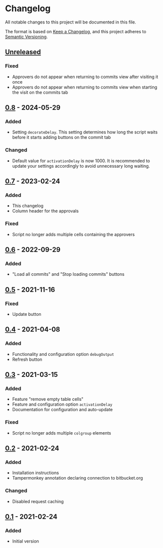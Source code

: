 # Changelog

All notable changes to this project will be documented in this file.

The format is based on [Keep a Changelog](https://keepachangelog.com/en/1.0.0/),
and this project adheres to [Semantic Versioning](https://semver.org/spec/v2.0.0.html).

## [Unreleased]
### Fixed
- Approvers do not appear when returning to commits view after visiting it once
- Approvers do not appear when returning to commits view when starting the visit on the commits tab

## [0.8] - 2024-05-29
### Added
- Setting `decorateDelay`. This setting determines how long the script waits
before it starts adding buttons on the commit tab

### Changed
- Default value for `activationDelay` is now 1000. It is recommended to update
  your settings accordingly to avoid unnecessary long waiting.

## [0.7] - 2023-02-24
### Added
- This changelog
- Column header for the approvals

### Fixed
- Script no longer adds multiple cells containing the approvers

## [0.6] - 2022-09-29
### Added
- "Load all commits" and "Stop loading commits" buttons

## [0.5] - 2021-11-16
### Fixed
- Update button

## [0.4] - 2021-04-08
### Added
- Functionality and configuration option `debugOutput`
- Refresh button

## [0.3] - 2021-03-15
### Added
- Feature "remove empty table cells"
- Feature and configuration option `activationDelay`
- Documentation for configuration and auto-update

### Fixed
- Script no longer adds multiple `colgroup` elements

## [0.2] - 2021-02-24
### Added
- Installation instructions
- Tampermonkey annotation declaring connection to bitbucket.org

### Changed
- Disabled request caching

## [0.1] - 2021-02-24
### Added
- Initial version

[Unreleased]: https://github.com/DBX12/bitbucket-show-approvers/compare/0.8...HEAD
[0.8]: https://github.com/DBX12/bitbucket-show-approvers/compare/0.7...0.8
[0.7]: https://github.com/DBX12/bitbucket-show-approvers/compare/0.6...0.7
[0.6]: https://github.com/DBX12/bitbucket-show-approvers/compare/0.5...0.6
[0.5]: https://github.com/DBX12/bitbucket-show-approvers/compare/0.4...0.5
[0.4]: https://github.com/DBX12/bitbucket-show-approvers/compare/0.3...0.4
[0.3]: https://github.com/DBX12/bitbucket-show-approvers/compare/0.2...0.3
[0.2]: https://github.com/DBX12/bitbucket-show-approvers/compare/0.1...0.2
[0.1]: https://github.com/DBX12/bitbucket-show-approvers/releases/tag/0.1

